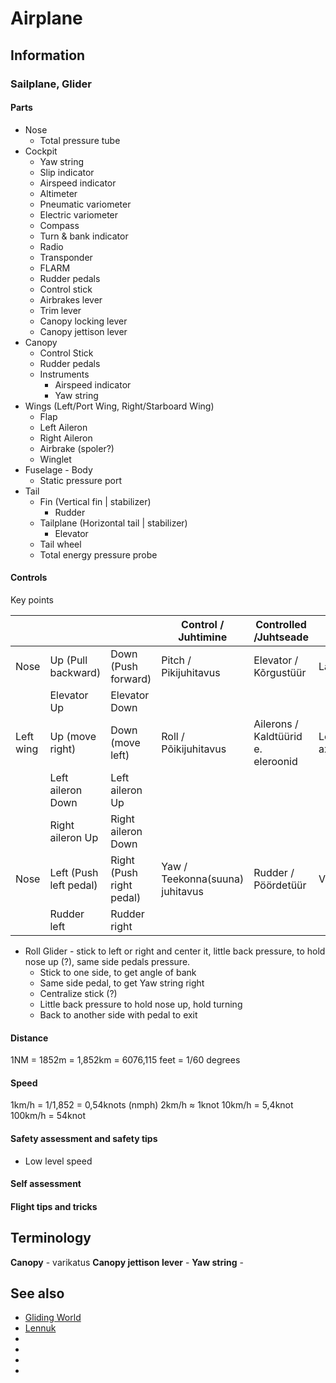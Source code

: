 # Airplane

## Information

### Sailplane, Glider

#### Parts

* Nose
    * Total pressure tube
* Cockpit
    * Yaw string
    * Slip indicator
    * Airspeed indicator
    * Altimeter
    * Pneumatic variometer
    * Electric variometer
    * Compass
    * Turn & bank indicator
    * Radio
    * Transponder
    * FLARM
    * Rudder pedals
    * Control stick
    * Airbrakes lever
    * Trim lever
    * Canopy locking lever
    * Canopy jettison lever
* Canopy
    * Control Stick
    * Rudder pedals
    * Instruments
        * Airspeed indicator
        * Yaw string
* Wings (Left/Port Wing, Right/Starboard Wing)
    * Flap
    * Left Aileron
    * Right Aileron
    * Airbrake (spoler?)
    * Winglet
* Fuselage - Body
    * Static pressure port
* Tail
    * Fin (Vertical fin | stabilizer)
        * Rudder
    * Tailplane (Horizontal tail | stabilizer)
        * Elevator
    * Tail wheel
    * Total energy pressure probe

#### Controls

Key points

|           |                        |                          | Control / Juhtimine             | Controlled /Juhtseade              |                   |
|-----------|------------------------|--------------------------|---------------------------------|------------------------------------|-------------------|
| Nose      | Up (Pull backward)     | Down (Push forward)      | Pitch / Pikijuhitavus           | Elevator / Kõrgustüür              | Lateral axis      |
|           | Elevator Up            | Elevator Down            |                                 |                                    |                   |
| Left wing | Up (move right)        | Down (move left)         | Roll / Põikijuhitavus           | Ailerons / Kaldtüürid e. eleroonid | Longitudinal axis |
|           | Left aileron Down      | Left aileron Up          |                                 |                                    |                   |
|           | Right aileron Up       | Right aileron Down       |                                 |                                    |                   |
| Nose      | Left (Push left pedal) | Right (Push right pedal) | Yaw / Teekonna(suuna) juhitavus | Rudder / Pöördetüür                | Vertical axis     |
|           | Rudder left            | Rudder right             |                                 |                                    |                   |

* Roll Glider - stick to left or right and center it, little back pressure, to hold nose up (?), same side pedals
  pressure.
    * Stick to one side, to get angle of bank
    * Same side pedal, to get Yaw string right
    * Centralize stick (?)
    * Little back pressure to hold nose up, hold turning
    * Back to another side with pedal to exit

#### Distance

1NM = 1852m = 1,852km = 6076,115 feet = 1/60 degrees

#### Speed

1km/h = 1/1,852 = 0,54knots (nmph)
2km/h           ≈ 1knot
10km/h          = 5,4knot
100km/h         = 54knot

#### Safety assessment and safety tips

* Low level speed

#### Self assessment

#### Flight tips and tricks

## Terminology

**Canopy** - varikatus
**Canopy jettison lever** -
**Yaw string** -

## See also

* [Gliding World](https://gliding.world/)
* [Lennuk](https://et.wikipedia.org/wiki/Lennuk)
* [](https://eaglepubs.erau.edu/introductiontoaerospaceflightvehicles/chapter/gliders-sailplanes/)
* [](https://members.gliding.co.uk/wp-content/uploads/sites/3/2015/04/1430312139_marianne201b.pdf)
* [](https://www.youtube.com/@PureGlide)
* [](https://www.youtube.com/@IgorVolkov)
